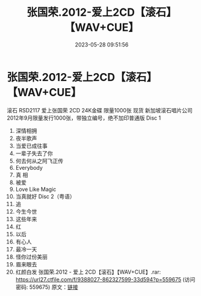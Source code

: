 ﻿---
title: 张国荣.2012-爱上2CD【滚石】【WAV+CUE】
date: 2023-05-28 09:51:56
categories: WAV车载音乐、镜像
tags: 华语中文
---
# 张国荣.2012-爱上2CD【滚石】【WAV+CUE】

滚石 RSD2117 爱上张国荣 2CD 24K金碟 限量1000张 现货
新加坡滚石唱片公司2012年9月限量发行1000张，带独立编号，绝不加印普通版
Disc 1
01. 深情相拥
02. 夜半歌声
03. 当爱已成往事
04. 一辈子失去了你
05. 何去何从之阿飞正传
06. Everybody
07. 真 相
08. 被爱
09. Love Like Magic
10. 当真就好
Disc 2（粤语）
01. 追
02. 今生今世
03. 这些年来
04. 红
05. 以后
06. 有心人
07. 最冷一天
08. 怪你过份美丽
09. 眉来眼去
10. 红颜白发
张国荣.2012 - 爱上 2CD【滚石】【WAV+CUE】.rar: https://url27.ctfile.com/f/9388027-862327599-33d594?p=559675
(访问密码: 559675)
原文：[链接](https://blog.sina.com.cn/s/blog_1647c7e760103122p.html)